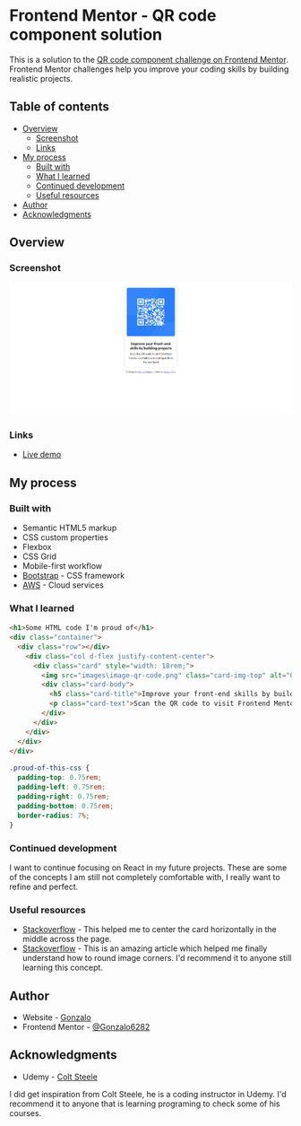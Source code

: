 # Frontend Mentor - QR code component solution

This is a solution to the [QR code component challenge on Frontend Mentor](https://www.frontendmentor.io/challenges/qr-code-component-iux_sIO_H). Frontend Mentor challenges help you improve your coding skills by building realistic projects.

## Table of contents

- [Overview](#overview)
  - [Screenshot](#screenshot)
  - [Links](#links)
- [My process](#my-process)
  - [Built with](#built-with)
  - [What I learned](#what-i-learned)
  - [Continued development](#continued-development)
  - [Useful resources](#useful-resources)
- [Author](#author)
- [Acknowledgments](#acknowledgments)

## Overview

### Screenshot

![This is an image](./QR_card.png)

### Links

- [Live demo](http://qr-frontend-mentor.s3-website.eu-west-2.amazonaws.com)

## My process

### Built with

- Semantic HTML5 markup
- CSS custom properties
- Flexbox
- CSS Grid
- Mobile-first workflow
- [Bootstrap](https://getbootstrap.com/) - CSS framework
- [AWS](https://aws.amazon.com/) - Cloud services

### What I learned

```html
<h1>Some HTML code I'm proud of</h1>
<div class="container">
  <div class="row"></div>
    <div class="col d-flex justify-content-center">
      <div class="card" style="width: 18rem;">
        <img src="images\image-qr-code.png" class="card-img-top" alt="QR">
        <div class="card-body">
          <h5 class="card-title">Improve your front-end skills by building projects</h5>
          <p class="card-text">Scan the QR code to visit Frontend Mentor and take your coding skills to the next level</p>
        </div>
      </div>
    </div>
  </div>
</div>
```

```css
.proud-of-this-css {
  padding-top: 0.75rem;
  padding-left: 0.75rem;
  padding-right: 0.75rem;
  padding-bottom: 0.75rem;
  border-radius: 7%;
}
```

### Continued development

I want to continue focusing on React in my future projects. These are some of the concepts I am still not completely comfortable with, I really want to refine and perfect.

### Useful resources

- [Stackoverflow](https://stackoverflow.com/questions/39031224/how-to-center-cards-in-bootstrap-4) - This helped me to center the card horizontally in the middle across the page.
- [Stackoverflow](https://stackoverflow.com/questions/62322171/how-to-round-the-corners-of-a-card-body-and-image-in-bootstrap-4) - This is an amazing article which helped me finally understand how to round image corners. I'd recommend it to anyone still learning this concept.

## Author

- Website - [Gonzalo](http://gpena.co.uk)
- Frontend Mentor - [@Gonzalo6282](https://www.frontendmentor.io/profile/yourusername)

## Acknowledgments

- Udemy - [Colt Steele](https://www.udemy.com/user/coltsteele/)

I did get inspiration from Colt Steele, he is a coding instructor in Udemy. I'd recommend it to anyone that is learning programing to check some of his courses.

